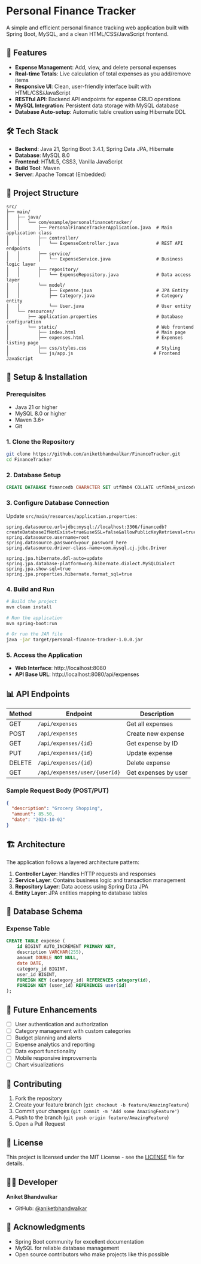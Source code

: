 # Personal Finance Tracker

A simple and efficient personal finance tracking web application built with Spring Boot, MySQL, and a clean HTML/CSS/JavaScript frontend.

## 🚀 Features

- **Expense Management**: Add, view, and delete personal expenses
- **Real-time Totals**: Live calculation of total expenses as you add/remove items
- **Responsive UI**: Clean, user-friendly interface built with HTML/CSS/JavaScript
- **RESTful API**: Backend API endpoints for expense CRUD operations
- **MySQL Integration**: Persistent data storage with MySQL database
- **Database Auto-setup**: Automatic table creation using Hibernate DDL

## 🛠️ Tech Stack

- **Backend**: Java 21, Spring Boot 3.4.1, Spring Data JPA, Hibernate
- **Database**: MySQL 8.0
- **Frontend**: HTML5, CSS3, Vanilla JavaScript
- **Build Tool**: Maven
- **Server**: Apache Tomcat (Embedded)

## 📁 Project Structure

```
src/
├── main/
│   ├── java/
│   │   └── com/example/personalfinancetracker/
│   │       ├── PersonalFinanceTrackerApplication.java  # Main application class
│   │       ├── controller/
│   │       │   └── ExpenseController.java              # REST API endpoints
│   │       ├── service/
│   │       │   └── ExpenseService.java                 # Business logic layer
│   │       ├── repository/
│   │       │   └── ExpenseRepository.java              # Data access layer
│   │       └── model/
│   │           ├── Expense.java                        # JPA Entity
│   │           ├── Category.java                       # Category entity
│   │           └── User.java                           # User entity
│   └── resources/
│       ├── application.properties                      # Database configuration
│       └── static/                                     # Web frontend
│           ├── index.html                              # Main page
│           ├── expenses.html                           # Expenses listing page
│           ├── css/styles.css                          # Styling
│           └── js/app.js                              # Frontend JavaScript
```

## 🔧 Setup & Installation

### Prerequisites
- Java 21 or higher
- MySQL 8.0 or higher
- Maven 3.6+
- Git

### 1. Clone the Repository
```bash
git clone https://github.com/aniketbhandwalkar/FinanceTracker.git
cd FinanceTracker
```

### 2. Database Setup
```sql
CREATE DATABASE financedb CHARACTER SET utf8mb4 COLLATE utf8mb4_unicode_ci;
```

### 3. Configure Database Connection
Update `src/main/resources/application.properties`:
```properties
spring.datasource.url=jdbc:mysql://localhost:3306/financedb?createDatabaseIfNotExist=true&useSSL=false&allowPublicKeyRetrieval=true&serverTimezone=UTC
spring.datasource.username=root
spring.datasource.password=your_password_here
spring.datasource.driver-class-name=com.mysql.cj.jdbc.Driver

spring.jpa.hibernate.ddl-auto=update
spring.jpa.database-platform=org.hibernate.dialect.MySQLDialect
spring.jpa.show-sql=true
spring.jpa.properties.hibernate.format_sql=true
```

### 4. Build and Run
```bash
# Build the project
mvn clean install

# Run the application
mvn spring-boot:run

# Or run the JAR file
java -jar target/personal-finance-tracker-1.0.0.jar
```

### 5. Access the Application
- **Web Interface**: http://localhost:8080
- **API Base URL**: http://localhost:8080/api/expenses

## 📊 API Endpoints

| Method | Endpoint | Description |
|--------|----------|-------------|
| GET | `/api/expenses` | Get all expenses |
| POST | `/api/expenses` | Create new expense |
| GET | `/api/expenses/{id}` | Get expense by ID |
| PUT | `/api/expenses/{id}` | Update expense |
| DELETE | `/api/expenses/{id}` | Delete expense |
| GET | `/api/expenses/user/{userId}` | Get expenses by user |

### Sample Request Body (POST/PUT)
```json
{
  "description": "Grocery Shopping",
  "amount": 85.50,
  "date": "2024-10-02"
}
```

## 🏗️ Architecture

The application follows a layered architecture pattern:

1. **Controller Layer**: Handles HTTP requests and responses
2. **Service Layer**: Contains business logic and transaction management
3. **Repository Layer**: Data access using Spring Data JPA
4. **Entity Layer**: JPA entities mapping to database tables

## 💾 Database Schema

### Expense Table
```sql
CREATE TABLE expense (
    id BIGINT AUTO_INCREMENT PRIMARY KEY,
    description VARCHAR(255),
    amount DOUBLE NOT NULL,
    date DATE,
    category_id BIGINT,
    user_id BIGINT,
    FOREIGN KEY (category_id) REFERENCES category(id),
    FOREIGN KEY (user_id) REFERENCES user(id)
);
```

## 🔮 Future Enhancements

- [ ] User authentication and authorization
- [ ] Category management with custom categories
- [ ] Budget planning and alerts
- [ ] Expense analytics and reporting
- [ ] Data export functionality
- [ ] Mobile responsive improvements
- [ ] Chart visualizations

## 🤝 Contributing

1. Fork the repository
2. Create your feature branch (`git checkout -b feature/AmazingFeature`)
3. Commit your changes (`git commit -m 'Add some AmazingFeature'`)
4. Push to the branch (`git push origin feature/AmazingFeature`)
5. Open a Pull Request

## 📝 License

This project is licensed under the MIT License - see the [LICENSE](LICENSE) file for details.

## 👨‍💻 Developer

**Aniket Bhandwalkar**
- GitHub: [@aniketbhandwalkar](https://github.com/aniketbhandwalkar)

## 🙏 Acknowledgments

- Spring Boot community for excellent documentation
- MySQL for reliable database management
- Open source contributors who make projects like this possible


